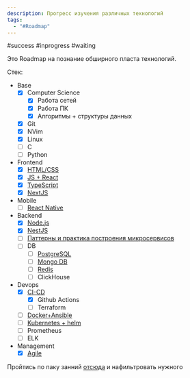 ```yaml
---
description: Прогресс изучения различных технологий
tags:
  - "#Roadmap"
---
```


#success #inprogress #waiting

Это Roadmap на познание обширного пласта технологий.

Стек:
- Base
	- [x] Computer Science
		- [x] Работа сетей
		- [x] Работа ПК
		- [x] Алгоритмы + структуры данных
	- [x] Git
	- [x] NVim
	- [x] Linux
	- [ ] C
	- [ ] Python
- Frontend
	- [x] [HTML/CSS](../Development/FrontEnd/Базовая%20вёрстка/Вёрстка%20Basic.md)
	- [x] [JS + React](../Development/FrontEnd/React/Практический%20JS.md)
	- [x] [TypeScript](../Development/TypeScript/TypeScript.md)
	- [x] [NextJS](../Development/FrontEnd/NextJS/React%20+%20Next.js%20-%20с%20нуля.md)
- Mobile
	- [ ] [React Native](../Development/MobileDev/React%20Native.md)
- Backend
	- [x] [Node.js](../Development/BackEnd/NodeJS/Node.js%20-%20с%20нуля,%20основы%20и%20построение%20архитектуры%20приложений.md)
	- [x] [NestJS](../Development/BackEnd/NestJS/NestJS%20-%20с%20нуля.md)
	- [ ] [Паттерны и практика построения микросервисов](../Development/BackEnd/Microservices/Паттерны%20и%20практика%20построения%20микросервисов.md)
	- [ ] DB
		- [ ] [PostgreSQL](../Development/DB/PostgreSQL.md)
		- [ ] [Mongo DB](../Development/DB/Mongo%20DB.md)
		- [ ] [Redis](../Development/DB/Redis.md)
		- [ ] ClickHouse
- Devops
	- [x] [CI-CD](../Programming%20Principes/CI-CD.md)
		- [x] Github Actions
		- [ ] Terraform
	- [ ] [Docker+Ansible](../Development/DevOps/Docker%20+%20Ansible/Docker%20+%20Ansible.md)
	- [ ] [Kubernetes + helm](../Development/DevOps/Kubernetes%20+%20Helm/Kubernetes%20+%20Helm.md)
	- [ ] Prometheus
	- [ ] ELK
- Management
	- [x] [Agile](../Soft/Agile/Agile.md)

Пройтись по паку занний [отсюда](https://code.s3.yandex.net/MiddleFrontend/syllabus/syllabus.pdf) и нафильтровать нужного
